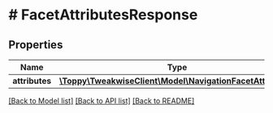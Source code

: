 # # FacetAttributesResponse

## Properties

Name | Type | Description | Notes
------------ | ------------- | ------------- | -------------
**attributes** | [**\Toppy\TweakwiseClient\Model\NavigationFacetAttribute[]**](NavigationFacetAttribute.md) |  | [optional]

[[Back to Model list]](../../README.md#models) [[Back to API list]](../../README.md#endpoints) [[Back to README]](../../README.md)
